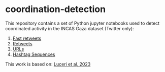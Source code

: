 # coordination-detection

This repository contains a set of Python jupyter notebooks used to detect coordinated activity in the INCAS Gaza dataset (Twitter only): 

1. [Fast retweets](https://github.com/priyanka-dey/coordination-detection/blob/main/Fast%20Retweet%20Graph%20Analysis.ipynb) 
2. [Retweets](https://github.com/priyanka-dey/coordination-detection/blob/main/coRetweet%20Graph%20Analysis.ipynb)
3. [URLs](https://github.com/priyanka-dey/coordination-detection/blob/main/coURL%20Graph%20Analysis.ipynb)
4. [Hashtag Sequences](https://github.com/priyanka-dey/coordination-detection/blob/main/Hashtag%20Sequences.ipynb)

This work is based on: [Luceri et al, 2023](https://arxiv.org/pdf/2310.09884.pdf)
